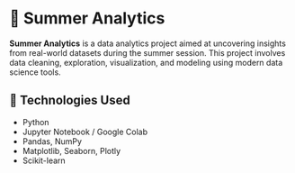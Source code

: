 # 🍃 Summer Analytics

**Summer Analytics** is a data analytics project aimed at uncovering insights from real-world datasets during the summer session. This project involves data cleaning, exploration, visualization, and modeling using modern data science tools.

## 🔧 Technologies Used

- Python 
- Jupyter Notebook / Google Colab
- Pandas, NumPy
- Matplotlib, Seaborn, Plotly
- Scikit-learn



